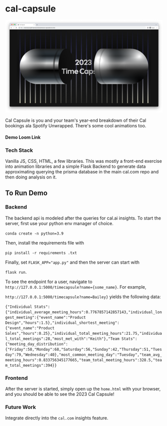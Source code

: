 # cal-capsule
![alt text](images/demo1.png)

Cal Capsule is you and your team's year-end breakdown of their Cal bookings ala Spotify Unwrapped. There's some cool animations too.

#### Demo Loom Link

### Tech Stack
Vanilla JS, CSS, HTML, a few libraries. This was mostly a front-end exercise into animation libraries and a simple Flask Backend to generate data approximating querying the prisma database in the main cal.com repo and then doing analysis on it.

## To Run Demo

### Backend
The backend api is modeled after the queries for cal.ai insights. To start the server, first use your python env manager of choice.

`conda create -n python=3.9`

Then, install the requirements file with

`pip install -r requirements .txt`

Finally, set `FLASK_APP="app.py"` and then the server can start with

`flask run`.

To see the endpoint for a user, navigate to `http://127.0.0.1:5000/timecapsule?name={some_name}`. For example, 

`http://127.0.0.1:5000/timecapsule?name=Bailey}` yields the following data:

```{"Individual Stats":{"individual_average_meeting_hours":0.7767857142857143,"individual_longest_meeting":{"event_name":"Product Design","hours":1.5},"individual_shortest_meeting":{"event_name":"Product Sales","hours":0.25},"individual_total_meeting_hours":21.75,"individual_total_meetings":28,"most_met_with":"Keith"},"Team Stats":{"meeting_day_distribution":{"Friday":58,"Monday":68,"Saturday":56,"Sunday":42,"Thursday":51,"Tuesday":79,"Wednesday":40},"most_common_meeting_day":"Tuesday","team_avg_meeting_hours":0.833756345177665,"team_total_meeting_hours":328.5,"team_total_meetings":394}}```

### Frontend
After the server is started, simply open up the `home.html` with your browser, and you should be able to see the 2023 Cal Capsule!

### Future Work
Integrate directly into the `cal.com` insights feature. 
